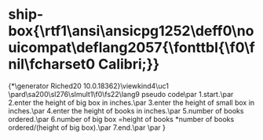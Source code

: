 # ship-box{\rtf1\ansi\ansicpg1252\deff0\nouicompat\deflang2057{\fonttbl{\f0\fnil\fcharset0 Calibri;}}
{\*\generator Riched20 10.0.18362}\viewkind4\uc1 
\pard\sa200\sl276\slmult1\f0\fs22\lang9 pseudo code\par
1.start.\par
2.enter the height of big box in inches.\par
3.enter the height of small box in inches.\par
4.enter the height of books in inches.\par
5.number of books ordered.\par
6.number of big box =height of  books *number of books ordered/(height of big box).\par
7.end.\par
\par
}
 
